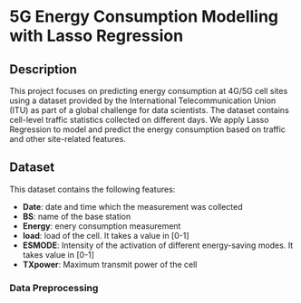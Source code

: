 # 5G Energy Consumption Modelling with Lasso Regression

## Description
This project focuses on predicting energy consumption at 4G/5G cell sites using a dataset provided by the International Telecommunication Union (ITU) as part of a global challenge for data scientists. The dataset contains cell-level traffic statistics collected on different days. We apply Lasso Regression to model and predict the energy consumption based on traffic and other site-related features.

## Dataset
This dataset contains the following features:
- **Date**: date and time which the measurement was collected
- **BS**: name of the base station
- **Energy**: enery consumption measurement
- **load**: load of the cell. It takes a value in [0-1]
- **ESMODE**: Intensity of the activation of different energy-saving modes. It takes value in [0-1]
- **TXpower**: Maximum transmit power of the cell

### Data Preprocessing
